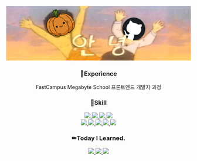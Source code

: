 <div align="center">
  <img src="https://github.com/Sweet-Pumpkin/TIL/blob/main/img/github-thumbnail.png" />
  <h3>📌Experience</h3>
  <p>FastCampus Megabyte School 프론트엔드 개발자 과정</p>
  
  <h3>🧬Skill</h3>
  <a href="https://github.com/Sweet-Pumpkin/TIL/blob/main/item/react.md">
    <img src="https://img.shields.io/badge/React-61DAFB?style=for-the-badge&logo=React&logoColor=FFFFFF"/>
  </a>
  <a href="https://github.com/Sweet-Pumpkin/TIL/blob/main/item/redux.md">
    <img src="https://img.shields.io/badge/Redux-764ABC?style=for-the-badge&logo=Redux&logoColor=FFFFFF"/>
  </a>
  <a href="https://github.com/Sweet-Pumpkin/TIL/blob/main/item/javascript.md">
    <img src="https://img.shields.io/badge/JavaScript-F7DF1E?style=for-the-badge&logo=JavaScript&logoColor=FFFFFF"/>
  </a>
  <a href="https://github.com/Sweet-Pumpkin/TIL/blob/main/item/typescript.md">
    <img src="https://img.shields.io/badge/TypeScript-3178C6?style=for-the-badge&logo=TypeScript&logoColor=FFFFFF"/>
  </a>
  
  <br />
  
  <a href="https://github.com/Sweet-Pumpkin/TIL/blob/main/item/python.md">
    <img src="https://img.shields.io/badge/Python-3776AB?style=for-the-badge&logo=Python&logoColor=FFFFFF"/>
  </a>
  <a href="https://github.com/Sweet-Pumpkin/TIL/blob/main/item/firebase.md">
    <img src="https://img.shields.io/badge/Firebase-FFCA28?style=for-the-badge&logo=Firebase&logoColor=FFFFFF"/>
  </a>
  <a href="https://github.com/Sweet-Pumpkin/TIL/blob/main/item/html-css.md">
    <img src="https://img.shields.io/badge/HTML-E34F26?style=for-the-badge&logo=HTML5&logoColor=FFFFFF"/>
  </a>
  <a href="https://github.com/Sweet-Pumpkin/TIL/blob/main/item/html-css.md">
    <img src="https://img.shields.io/badge/CSS-1572B6?style=for-the-badge&logo=CSS3&logoColor=FFFFFF"/>
  </a>
  <a href="https://github.com/Sweet-Pumpkin/TIL/blob/main/item/c.md">
    <img src="https://img.shields.io/badge/C-A8B9CC?style=for-the-badge&logo=C&logoColor=FFFFFF"/>
  </a>
  
  <h3>✏Today I Learned.</h3>
  <a href="https://github.com/Sweet-Pumpkin/TIL/blob/main/main/date.md">
    <img src="https://img.shields.io/badge/날짜별TIL-0288D1?style=for-the-badge&logo=Verizon&logoColor=FFFFFF"/>
  </a>
  <a href="https://github.com/Sweet-Pumpkin/TIL/blob/main/item/coding-test.md">
    <img src="https://img.shields.io/badge/코딩테스트-179C7D?style=for-the-badge&logo=Verizon&logoColor=FFFFFF"/>
  </a>
  <a href="https://github.com/Sweet-Pumpkin/TIL/blob/main/item/error.md">
    <img src="https://img.shields.io/badge/에러/해결-ED1A3A?style=for-the-badge&logo=Verizon&logoColor=FFFFFF"/>
  </a>
</div>


  


